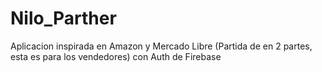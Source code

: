 # Nilo_Parther
Aplicacion inspirada en Amazon y Mercado Libre (Partida de en 2 partes, esta es para los vendedores) con Auth de Firebase
